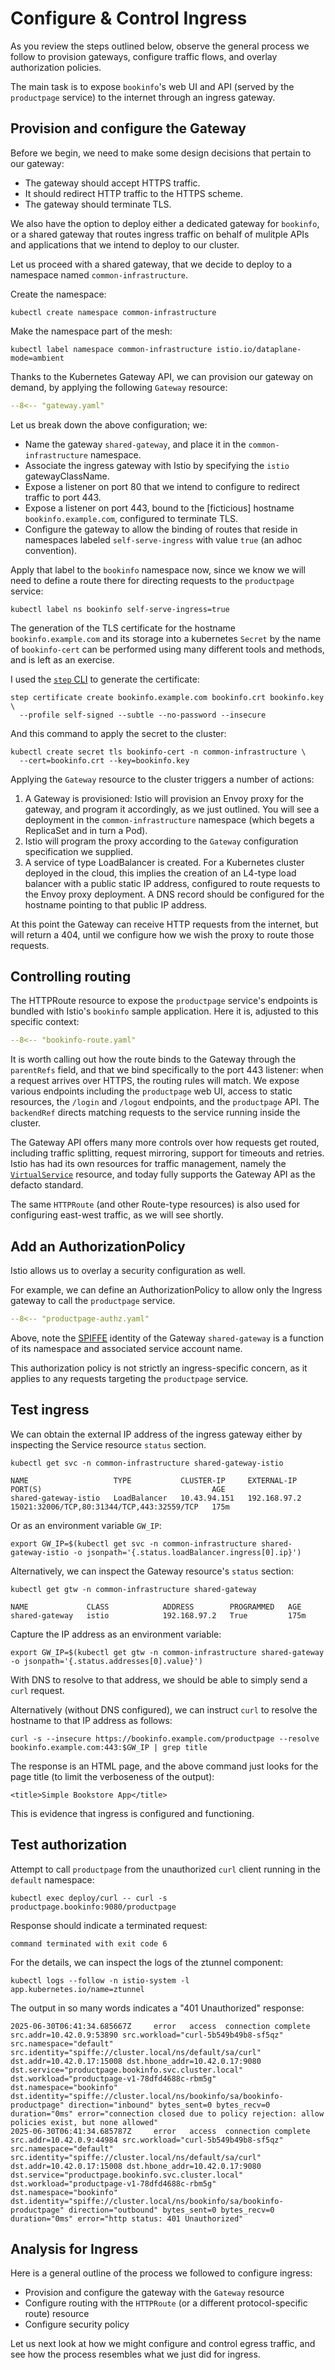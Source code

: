 # Configure & Control Ingress

As you review the steps outlined below, observe the general process we follow to provision gateways, configure traffic flows, and overlay authorization policies.

The main task is to expose `bookinfo`'s web UI and API (served by the `productpage` service) to the internet through an ingress gateway.

## Provision and configure the Gateway

Before we begin, we need to make some design decisions that pertain to our gateway:

- The gateway should accept HTTPS traffic.
- It should redirect HTTP traffic to the HTTPS scheme.
- The gateway should terminate TLS.

We also have the option to deploy either a dedicated gateway for `bookinfo`, or a shared gateway that routes ingress traffic on behalf of mulitple APIs and applications that we intend to deploy to our cluster.

Let us proceed with a shared gateway, that we decide to deploy to a namespace named `common-infrastructure`.

Create the namespace:

```shell
kubectl create namespace common-infrastructure
```

Make the namespace part of the mesh:

```shell
kubectl label namespace common-infrastructure istio.io/dataplane-mode=ambient
```

Thanks to the Kubernetes Gateway API, we can provision our gateway on demand, by applying the following `Gateway` resource:

```yaml
--8<-- "gateway.yaml"
```

Let us break down the above configuration; we:

- Name the gateway `shared-gateway`, and place it in the `common-infrastructure` namespace.
- Associate the ingress gateway with Istio by specifying the `istio` gatewayClassName.
- Expose a listener on port 80 that we intend to configure to redirect traffic to port 443.
- Expose a listener on port 443, bound to the [ficticious] hostname `bookinfo.example.com`, configured to terminate TLS.
- Configure the gateway to allow the binding of routes that reside in namespaces labeled `self-serve-ingress` with value `true` (an adhoc convention).

Apply that label to the `bookinfo` namespace now, since we know we will need to define a route there for directing requests to the `productpage` service:

```shell
kubectl label ns bookinfo self-serve-ingress=true
```

The generation of the TLS certificate for the hostname `bookinfo.example.com` and its storage into a kubernetes `Secret` by the name of `bookinfo-cert` can be performed using many different tools and methods, and is left as an exercise.

I used the [`step` CLI](https://smallstep.com/docs/step-cli/) to generate the certificate:

```shell
step certificate create bookinfo.example.com bookinfo.crt bookinfo.key \
  --profile self-signed --subtle --no-password --insecure
```

And this command to apply the secret to the cluster:

```shell
kubectl create secret tls bookinfo-cert -n common-infrastructure \
  --cert=bookinfo.crt --key=bookinfo.key
```

Applying the `Gateway` resource to the cluster triggers a number of actions:

1. A Gateway is provisioned:  Istio will provision an Envoy proxy for the gateway, and program it accordingly, as we just outlined.  You will see a deployment in the `common-infrastructure` namespace (which begets a ReplicaSet and in turn a Pod).
2. Istio will program the proxy according to the `Gateway` configuration specification we supplied.
3. A service of type LoadBalancer is created.  For a Kubernetes cluster deployed in the cloud, this implies the creation of an L4-type load balancer with a public static IP address, configured to route requests to the Envoy proxy deployment.  A DNS record should be configured for the hostname pointing to that public IP address.

At this point the Gateway can receive HTTP requests from the internet, but will return a 404, until we configure how we wish the proxy to route those requests.

## Controlling routing

The HTTPRoute resource to expose the `productpage` service's endpoints is bundled with Istio's `bookinfo` sample application.  Here it is, adjusted to this specific context:

```yaml
--8<-- "bookinfo-route.yaml"
```

It is worth calling out how the route binds to the Gateway through the `parentRefs` field, and that we bind specifically to the port 443 listener:  when a request arrives over HTTPS, the routing rules will match.  We expose various endpoints including the `productpage` web UI, access to static resources, the `/login` and `/logout` endpoints, and the `productpage` API.  The `backendRef` directs matching requests to the service running inside the cluster.

The Gateway API offers many more controls over how requests get routed, including traffic splitting, request mirroring, support for timeouts and retries.  Istio has had its own resources for traffic management, namely the [`VirtualService`](https://istio.io/latest/docs/reference/config/networking/virtual-service/) resource, and today fully supports the Gateway API as the defacto standard.

The same `HTTPRoute` (and other Route-type resources) is also used for configuring east-west traffic, as we will see shortly.

## Add an AuthorizationPolicy

Istio allows us to overlay a security configuration as well.

For example, we can define an AuthorizationPolicy to allow only the Ingress gateway to call the `productpage` service.

```yaml
--8<-- "productpage-authz.yaml"
```

Above, note the [SPIFFE](https://spiffe.io/docs/latest/spiffe-about/overview/) identity of the Gateway `shared-gateway` is a function of its namespace and associated service account name.

This authorization policy is not strictly an ingress-specific concern, as it applies to any requests targeting the `productpage` service.

## Test ingress

We can obtain the external IP address of the ingress gateway either by inspecting the Service resource `status` section.

```shell
kubectl get svc -n common-infrastructure shared-gateway-istio
```

```console
NAME                   TYPE           CLUSTER-IP     EXTERNAL-IP    PORT(S)                                      AGE
shared-gateway-istio   LoadBalancer   10.43.94.151   192.168.97.2   15021:32006/TCP,80:31344/TCP,443:32559/TCP   175m
```

Or as an environment variable `GW_IP`:

```shell
export GW_IP=$(kubectl get svc -n common-infrastructure shared-gateway-istio -o jsonpath='{.status.loadBalancer.ingress[0].ip}')
```

Alternatively, we can inspect the Gateway resource's `status` section:

```shell
kubectl get gtw -n common-infrastructure shared-gateway
```

```console
NAME             CLASS            ADDRESS        PROGRAMMED   AGE
shared-gateway   istio            192.168.97.2   True         175m
```

 Capture the IP address as an environment variable:

```shell
export GW_IP=$(kubectl get gtw -n common-infrastructure shared-gateway -o jsonpath='{.status.addresses[0].value}')
```

With DNS to resolve to that address, we should be able to simply send a `curl` request.

Alternatively (without DNS configured), we can instruct `curl` to resolve the hostname to that IP address as follows:

```shell
curl -s --insecure https://bookinfo.example.com/productpage --resolve bookinfo.example.com:443:$GW_IP | grep title
```

The response is an HTML page, and the above command just looks for the page title (to limit the verboseness of the output):

```console
<title>Simple Bookstore App</title>
```

This is evidence that ingress is configured and functioning.

## Test authorization

Attempt to call `productpage` from the unauthorized `curl` client running in the `default` namespace:

```shell
kubectl exec deploy/curl -- curl -s productpage.bookinfo:9080/productpage
```

Response should indicate a terminated request:

```console
command terminated with exit code 6
```

For the details, we can inspect the logs of the ztunnel component:

```shell
kubectl logs --follow -n istio-system -l app.kubernetes.io/name=ztunnel
```

The output in so many words indicates a "401 Unauthorized" response:

```console
2025-06-30T06:41:34.685667Z     error   access  connection complete     src.addr=10.42.0.9:53890 src.workload="curl-5b549b49b8-sf5qz" src.namespace="default" src.identity="spiffe://cluster.local/ns/default/sa/curl" dst.addr=10.42.0.17:15008 dst.hbone_addr=10.42.0.17:9080 dst.service="productpage.bookinfo.svc.cluster.local" dst.workload="productpage-v1-78dfd4688c-rbm5g" dst.namespace="bookinfo" dst.identity="spiffe://cluster.local/ns/bookinfo/sa/bookinfo-productpage" direction="inbound" bytes_sent=0 bytes_recv=0 duration="0ms" error="connection closed due to policy rejection: allow policies exist, but none allowed"
2025-06-30T06:41:34.685787Z     error   access  connection complete     src.addr=10.42.0.9:44984 src.workload="curl-5b549b49b8-sf5qz" src.namespace="default" src.identity="spiffe://cluster.local/ns/default/sa/curl" dst.addr=10.42.0.17:15008 dst.hbone_addr=10.42.0.17:9080 dst.service="productpage.bookinfo.svc.cluster.local" dst.workload="productpage-v1-78dfd4688c-rbm5g" dst.namespace="bookinfo" dst.identity="spiffe://cluster.local/ns/bookinfo/sa/bookinfo-productpage" direction="outbound" bytes_sent=0 bytes_recv=0 duration="0ms" error="http status: 401 Unauthorized"
```

## Analysis for Ingress

Here is a general outline of the process we followed to configure ingress:

- Provision and configure the gateway with the `Gateway` resource
- Configure routing with the `HTTPRoute` (or a different protocol-specific route) resource
- Configure security policy

Let us next look at how we might configure and control egress traffic, and see how the process resembles what we just did for ingress.